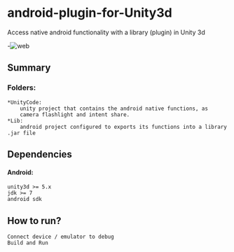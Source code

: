 # android-plugin-for-Unity3d
Access native android functionality with a library (plugin) in Unity 3d

-![web](http://i.imgur.com/7kFPwy2.png)

## Summary
  ### Folders:
    *UnityCode:
        unity project that contains the android native functions, as
        camera flashlight and intent share.
    *Lib:
        android project configured to exports its functions into a library .jar file
## Dependencies
  #### Android:
    unity3d >= 5.x
    jdk >= 7
    android sdk

## How to run?
    Connect device / emulator to debug
    Build and Run
  
